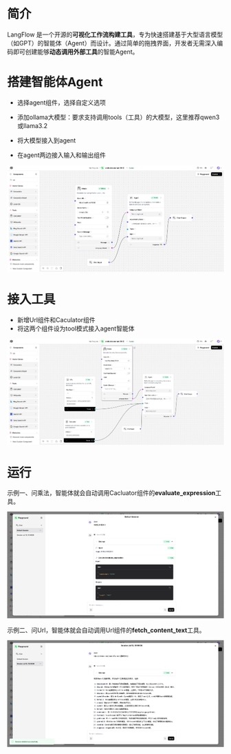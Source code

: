 # 简介

LangFlow 是一个开源的**可视化工作流构建工具**，专为快速搭建基于大型语言模型（如GPT）的智能体（Agent）而设计。通过简单的拖拽界面，开发者无需深入编码即可创建能够**动态调用外部工具**的智能Agent。



# 搭建智能体Agent

* 选择agent组件，选择自定义选项

* 添加ollama大模型：要求支持调用tools（工具）的大模型，这里推荐qwen3或llama3.2
* 将大模型接入到agent
* 在agent两边接入输入和输出组件

![](./img/agent.png)



# 接入工具

* 新增Url组件和Caculator组件
* 将这两个组件设为tool模式接入agent智能体

![](./img/tools.png)

# 运行

示例一、问乘法，智能体就会自动调用Cacluator组件的**evaluate_expression**工具。

![](./img/test1.png)

示例二、问Url，智能体就会自动调用Url组件的**fetch_content_text**工具。

![](./img/test2.png)